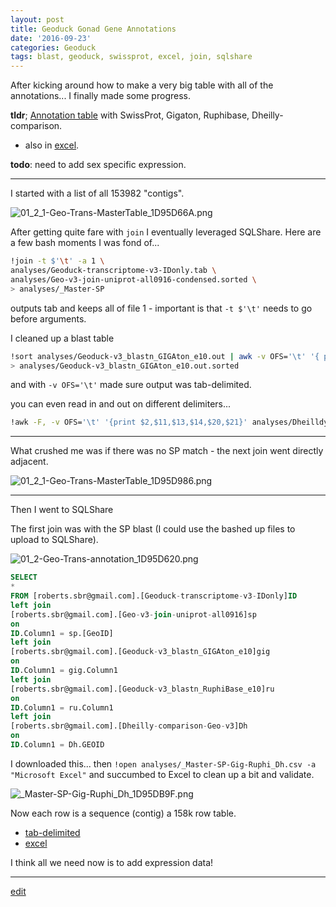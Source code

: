 ```yaml
---
layout: post
title: Geoduck Gonad Gene Annotations
date: '2016-09-23'
categories: Geoduck
tags: blast, geoduck, swissprot, excel, join, sqlshare
---
```


After kicking around how to make a very big table with all of the annotations... I finally made some progress.

**tldr**; [Annotation table](https://github.com/sr320/paper-pano-go/blob/master/jupyter-nbs/analyses/_Master-SP-Gig-Ruphi_Dh.txt) with SwissProt, Gigaton, Ruphibase, Dheilly-comparison.      
- also in [excel](https://github.com/sr320/paper-pano-go/raw/master/jupyter-nbs/analyses/_Master-SP-Gig-Ruphi_Dh.xlsx).

**todo**: need to add sex specific expression.

---
I started with a list of all 153982 "contigs".

<img src="http://eagle.fish.washington.edu/cnidarian/skitch/01_2_1-Geo-Trans-MasterTable_1D95D66A.png" alt="01_2_1-Geo-Trans-MasterTable_1D95D66A.png"/>

After getting quite fare with `join` I eventually leveraged SQLShare.
Here are a few bash moments I was fond of...

```bash
!join -t $'\t' -a 1 \
analyses/Geoduck-transcriptome-v3-IDonly.tab \
analyses/Geo-v3-join-uniprot-all0916-condensed.sorted \
> analyses/_Master-SP
```
outputs tab and keeps all of file 1 - important is that `-t $'\t'` needs to go before arguments.

I cleaned up a blast table

```bash
!sort analyses/Geoduck-v3_blastn_GIGAton_e10.out | awk -v OFS='\t' '{ print $1, $11, $2}' \
> analyses/Geoduck-v3_blastn_GIGAton_e10.out.sorted
```
and with `-v OFS='\t'` made sure output was tab-delimited.  

you can even read in and out on different delimiters...

```bash
!awk -F, -v OFS='\t' '{print $2,$11,$13,$14,$20,$21}' analyses/Dheilldy-Gametogenesis-matches.csv
```

---
What crushed me was if there was no SP match - the next join went directly adjacent.

<img src="http://eagle.fish.washington.edu/cnidarian/skitch/01_2_1-Geo-Trans-MasterTable_1D95D986.png" alt="01_2_1-Geo-Trans-MasterTable_1D95D986.png"/>

---
Then I went to SQLShare   

The first join was with the SP blast (I could use the bashed up files to upload to SQLShare).

<img src="http://eagle.fish.washington.edu/cnidarian/skitch/01_2-Geo-Trans-annotation_1D95D620.png" alt="01_2-Geo-Trans-annotation_1D95D620.png"/>


```sql
SELECT
*
FROM [roberts.sbr@gmail.com].[Geoduck-transcriptome-v3-IDonly]ID
left join
[roberts.sbr@gmail.com].[Geo-v3-join-uniprot-all0916]sp
on
ID.Column1 = sp.[GeoID]
left join
[roberts.sbr@gmail.com].[Geoduck-v3_blastn_GIGAton_e10]gig
on
ID.Column1 = gig.Column1
left join
[roberts.sbr@gmail.com].[Geoduck-v3_blastn_RuphiBase_e10]ru
on
ID.Column1 = ru.Column1
left join
[roberts.sbr@gmail.com].[Dheilly-comparison-Geo-v3]Dh
on
ID.Column1 = Dh.GEOID
```

I downloaded this... then `!open analyses/_Master-SP-Gig-Ruphi_Dh.csv -a "Microsoft Excel"` and succumbed to Excel to clean up a bit and validate.

<img src="http://eagle.fish.washington.edu/cnidarian/skitch/_Master-SP-Gig-Ruphi_Dh_1D95DB9F.png" alt="_Master-SP-Gig-Ruphi_Dh_1D95DB9F.png"/>

Now each row is a sequence (contig) a 158k row table.
- [tab-delimited](https://github.com/sr320/paper-pano-go/raw/master/jupyter-nbs/analyses/_Master-SP-Gig-Ruphi_Dh.txt)
- [excel](https://github.com/sr320/paper-pano-go/raw/master/jupyter-nbs/analyses/_Master-SP-Gig-Ruphi_Dh.xlsx)

I think all we need now is to add expression data!

---
[edit](https://github.com/sr320/sr320.github.io/edit/master/_posts/2016-09-23-Geoduck-Gene-Annot.md)
